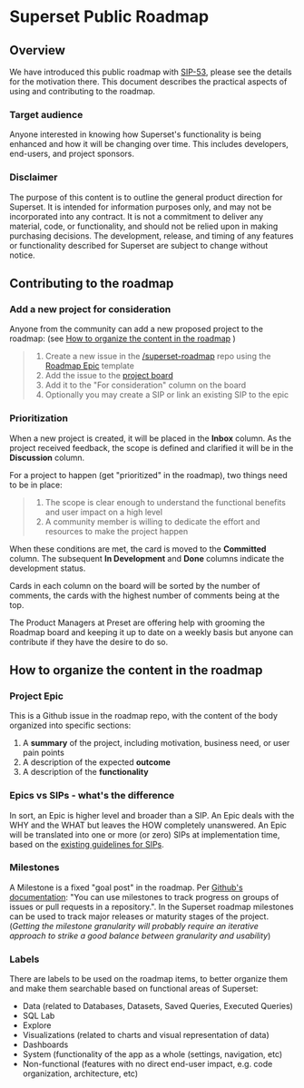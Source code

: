 # Superset Public Roadmap

## Overview

We have introduced this public roadmap with [SIP-53](https://github.com/apache/incubator-superset/issues/10894), please see the details for the motivation there. This document describes the practical aspects of using and contributing to the roadmap.

### Target audience

Anyone interested in knowing how Superset's functionality is being enhanced and how it will be changing over time. This includes developers, end-users, and project sponsors.

### Disclaimer

The purpose of this content is to outline the general product direction for Superset. It is intended for information purposes only, and may not be incorporated into any contract. It is not a commitment to deliver any material, code, or functionality, and should not be relied upon in making purchasing decisions. The development, release, and timing of any features or functionality described for Superset are subject to change without notice.

## Contributing to the roadmap

### Add a new project for consideration

Anyone from the community can add a new proposed project to the roadmap: (see [How to organize the content in the roadmap](#how-to-organize-the-content-in-the-roadmap) )

> 1. Create a new issue in the [/superset-roadmap](https://github.com/apache-superset/superset-roadmap) repo using the [Roadmap Epic](https://github.com/apache-superset/superset-roadmap/issues/new/choose) template
> 1. Add the issue to the [project board](https://github.com/apache-superset/superset-roadmap/projects/1)
> 1. Add it to the "For consideration" column on the board
> 1. Optionally you may create a SIP or link an existing SIP to the epic

### Prioritization

When a new project is created, it will be placed in the **Inbox** column. As the project received feedback, the scope is defined and clarified it will be in the **Discussion** column.

For a project to happen (get "prioritized" in the roadmap), two things need to be in place:

> 1. The scope is clear enough to understand the functional benefits and user impact on a high level
> 1. A community member is willing to dedicate the effort and resources to make the project happen

When these conditions are met, the card is moved to the **Committed** column. The subsequent **In Development** and **Done** columns indicate the development status.

Cards in each column on the board will be sorted by the number of comments, the cards with the highest number of comments being at the top.

The Product Managers at Preset are offering help with grooming the Roadmap board and keeping it up to date on a weekly basis but anyone can contribute if they have the desire to do so.

## How to organize the content in the roadmap

### Project Epic

This is a Github issue in the roadmap repo, with the content of the body organized into specific sections:

1. A **summary** of the project, including motivation, business need, or user pain points
1. A description of the expected **outcome**
1. A description of the **functionality**

### Epics vs SIPs - what's the difference

In sort, an Epic is higher level and broader than a SIP. An Epic deals with the WHY and the WHAT but leaves the HOW completely unanswered. An Epic will be translated into one or more (or zero) SIPs at implementation time, based on the [existing guidelines for SIPs](https://github.com/apache/incubator-superset/issues/5602).

### Milestones

A Milestone is a fixed "goal post" in the roadmap. Per [Github's documentation](https://docs.github.com/en/github/managing-your-work-on-github/about-milestones): "You can use milestones to track progress on groups of issues or pull requests in a repository.". In the Superset roadmap milestones can be used to track major releases or maturity stages of the project. (_Getting the milestone granularity will probably require an iterative approach to strike a good balance between granularity and usability_)

### Labels

There are labels to be used on the roadmap items, to better organize them and make them searchable based on functional areas of Superset:

- Data (related to Databases, Datasets, Saved Queries, Executed Queries)
- SQL Lab
- Explore
- Visualizations (related to charts and visual representation of data)
- Dashboards
- System (functionality of the app as a whole (settings, navigation, etc)
- Non-functional (features with no direct end-user impact, e.g. code organization, architecture, etc)
